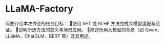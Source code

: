 # LLaMA-Factory
简要介绍本次作业的任务目标： 使用 SFT 或 RLHF 方法完成大模型适配与验证。 说明所选方法的意义与场景应用。 简述所用大模型的背景（如 Qwen、LLaMA、ChatGLM、BERT 等）及其用途。
